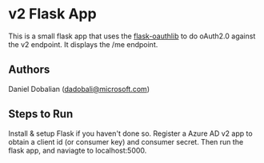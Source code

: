 # v2 Flask App 

This is a small flask app that uses the [flask-oauthlib](github.com/lepture/flask-oauthlib) to do oAuth2.0 against the v2 endpoint.  It displays the /me endpoint.

## Authors

Daniel Dobalian ([dadobali@microsoft.com](mailto:dadobali@microsoft.com))

## Steps to Run

Install & setup Flask if you haven't done so.  Register a Azure AD v2 app to obtain a client id (or consumer key) and consumer secret.  Then run the flask app, and naviagte to localhost:5000.
